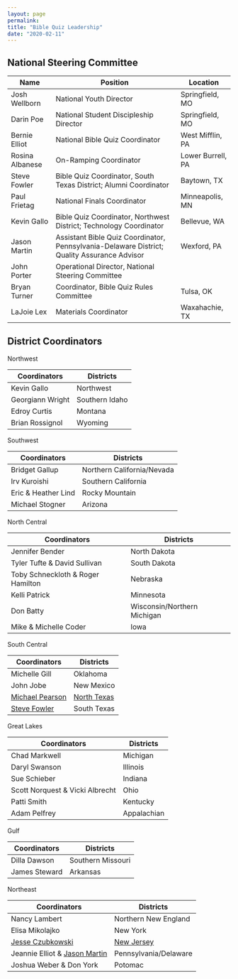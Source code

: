 ```yaml
---
layout: page
permalink: 
title: "Bible Quiz Leadership"
date: "2020-02-11"
---
```


## National Steering Committee

| Name | Position | Location |
| --- | --- | --- |
| Josh Wellborn | National Youth Director | Springfield, MO |
| Darin Poe | National Student Discipleship Director | Springfield, MO |
| Bernie Elliot | National Bible Quiz Coordinator | West Mifflin, PA |
| Rosina Albanese | On-Ramping Coordinator | Lower Burrell, PA |
| Steve Fowler | Bible Quiz Coordinator, South Texas District; Alumni Coordinator | Baytown, TX |
| Paul Frietag | National Finals Coordinator | Minneapolis, MN |
| Kevin Gallo | Bible Quiz Coordinator, Northwest District; Technology Coordinator | Bellevue, WA |
| Jason Martin | Assistant Bible Quiz Coordinator, Pennsylvania-Delaware District; Quality Assurance Advisor | Wexford, PA |
| John Porter | Operational Director, National Steering Committee |  |
| Bryan Turner | Coordinator, Bible Quiz Rules Committee | Tulsa, OK |
| LaJoie Lex | Materials Coordinator | Waxahachie, TX |

## District Coordinators

Northwest

| Coordinators | Districts |
| --- | --- |
| Kevin Gallo | Northwest |
| Georgiann Wright | Southern Idaho |
| Edroy Curtis | Montana |
| Brian Rossignol | Wyoming |

Southwest

| Coordinators | Districts |
| --- | --- |
| Bridget Gallup | Northern California/Nevada |
| Irv Kuroishi | Southern California |
| Eric & Heather Lind | Rocky Mountain |
| Michael Stogner | Arizona |

North Central

| Coordinators | Districts |
| --- | --- |
| Jennifer Bender | North Dakota |
| Tyler Tufte & David Sullivan | South Dakota |
| Toby Schneckloth & Roger Hamilton | Nebraska |
| Kelli Patrick | Minnesota |
| Don Batty | Wisconsin/Northern Michigan |
| Mike & Michelle Coder | Iowa |

South Central

| Coordinators | Districts |
| --- | --- |
| Michelle Gill | Oklahoma |
| John Jobe | New Mexico |
| [Michael Pearson](info@northtexasbq.com) | [North Texas](http://northtexasbq.com) |
| [Steve Fowler](slf1106@aol.com) | South Texas |

Great Lakes

| **Coordinators** | **Districts** |
| --- | --- |
| Chad Markwell | Michigan |
| Daryl Swanson | Illinois |
| Sue Schieber | Indiana |
| Scott Norquest & Vicki Albrecht | Ohio |
| Patti Smith | Kentucky |
| Adam Pelfrey | Appalachian |

Gulf

| **Coordinators** | **Districts** |
| --- | --- |
| Dilla Dawson | Southern Missouri |
| James Steward | Arkansas |

Northeast

| **Coordinators** | **Districts** |
| --- | --- |
| Nancy Lambert | Northern New England |
| Elisa Mikolajko | New York |
| [Jesse Czubkowski](jesseczubkowski@gmail.com) | [New Jersey](http://njbq.org/) |
| Jeannie Elliot & [Jason Martin](jasonbradleymartin@gmail.com) | Pennsylvania/Delaware |
| Joshua Weber & Don York | Potomac |

